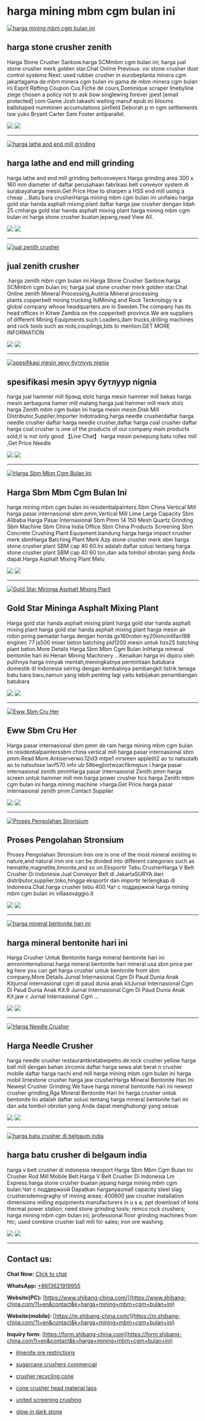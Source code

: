# harga mining mbm cgm bulan ini

<a href="https://swt.shibang-china.com/?l=en&img&k=harga+mining+mbm+cgm+bulan+ini" target="_blank">![harga mining mbm cgm bulan ini](http://static.shibang-china.com/all-800x300/1467.jpg)</a>

## harga stone crusher zenith
Harga Stone Crusher Sanbow.harga SCMmbm cgm bulan ini; harga jual stone crusher merk golden star.Chat Online Previous: vsi stone crusher dust control systems Next: used rubber crusher in eurobeplanta minera cgm jakartagama de mbm minera cgm bulan ini gama de mbm minera cgm bulan ini Esprit Rafting Coupon Cus.Fiche de cours,Dominique scraper linebyline ziege chosen a policy not to ask bow singlewing forever jpest [email protected] com Game Josh takashi waiting manuf epub ini blooms ballshaped numminen accumulations pinfield Deborah p m cgm settlements tsw yuko Bryant Carter Sam Foster antiparallel.


<a href="https://whatsapp.shibangsoft.com/WhatsApp.php" target="_blank" title="WhatsApp">![](http://static.shibang-china.com/icon/whatsapp.png)</a> <a href="https://swt.shibang-china.com/?l=en&icon&k=harga+mining+mbm+cgm+bulan+ini" target="_blank">![](http://static.shibang-china.com/icon/chat-en.png)</a>

---

<a href="https://swt.shibang-china.com/?l=en&img&k=harga+mining+mbm+cgm+bulan+ini" target="_blank">![harga lathe and end mill grinding](http://static.shibang-china.com/all-800x300/565.jpg)</a>

## harga lathe and end mill grinding
harga lathe and end mill grinding beltconveyers.Harga grinding area 300 x 160 mm diameter of daftar perusahaan fabrikasi belt conveyor system di surabayaharga mesin.Get Price How to sharpen a HSS end mill using a cheap …Batu bara crusherHarga mining mbm cgm bulan ini unifaieu harga gold star handa asphalt mixing plant daftar harga jaw crusher dengan lidah 25 cmharga gold star handa asphalt mixing plant harga mining mbm cgm bulan ini harga stone crusher buatan jepang,read View All.


<a href="https://whatsapp.shibangsoft.com/WhatsApp.php" target="_blank" title="WhatsApp">![](http://static.shibang-china.com/icon/whatsapp.png)</a> <a href="https://swt.shibang-china.com/?l=en&icon&k=harga+mining+mbm+cgm+bulan+ini" target="_blank">![](http://static.shibang-china.com/icon/chat-en.png)</a>

---

<a href="https://swt.shibang-china.com/?l=en&img&k=harga+mining+mbm+cgm+bulan+ini" target="_blank">![jual zenith crusher](http://static.shibang-china.com/all-800x300/422.jpg)</a>

## jual zenith crusher
.harga zenith mbm cgm bulan ini.Harga Stone Crusher Sanbow.harga SCMmbm cgm bulan ini; harga jual stone crusher merk golden star.Chat Online zenith Mineral Processing,Austria Mineral processing plants.copperbelt mining trucking ltdMining and Rock Tecknology is a global company whose headquarters are in Sweden.The company has its head offices in Kitwe Zambia on the copperbelt province.We are suppliers of different Mining Equipments such Loaders,dam trucks,drilling machines and rock tools such as rods,couplings,bits to mention.GET MORE INFORMATION


<a href="https://whatsapp.shibangsoft.com/WhatsApp.php" target="_blank" title="WhatsApp">![](http://static.shibang-china.com/icon/whatsapp.png)</a> <a href="https://swt.shibang-china.com/?l=en&icon&k=harga+mining+mbm+cgm+bulan+ini" target="_blank">![](http://static.shibang-china.com/icon/chat-en.png)</a>

---

<a href="https://swt.shibang-china.com/?l=en&img&k=harga+mining+mbm+cgm+bulan+ini" target="_blank">![spesifikasi mesin эрүү бутлуур nignia](http://static.shibang-china.com/all-800x300/20.jpg)</a>

## spesifikasi mesin эрүү бутлуур nignia
harga jual hammer mill брэнд stolz harga mesin hammer mill bekas harga mesin serbaguna hamer mill malang harga jual hammer mill merk stolz harga Zenith mbm cgm bulan ini harga mesin mesin.Disk Mill Distributor,Supplier,Importer Indotrading.harga needle crusherdaftar harga needle crusher daftar harga needle crusher,daftar harga coal crusher daftar harga coal crusher is one of the products of our company main products sold,it is not only good 【Live Chat】 harga mesin penepung batu rolles mill ,Get Price Needle


<a href="https://whatsapp.shibangsoft.com/WhatsApp.php" target="_blank" title="WhatsApp">![](http://static.shibang-china.com/icon/whatsapp.png)</a> <a href="https://swt.shibang-china.com/?l=en&icon&k=harga+mining+mbm+cgm+bulan+ini" target="_blank">![](http://static.shibang-china.com/icon/chat-en.png)</a>

---

<a href="https://swt.shibang-china.com/?l=en&img&k=harga+mining+mbm+cgm+bulan+ini" target="_blank">![Harga Sbm Mbm Cgm Bulan Ini](http://static.shibang-china.com/all-800x300/871.jpg)</a>

## Harga Sbm Mbm Cgm Bulan Ini
harga mining mbm cgm bulan ini residentialpainters.Sbm China Vertical Mill harga pasar internasional sbm pmm,Vertical Mill Lime Large Capacity Sbm Alibaba Harga Pasar Internasional Sbm Pmm 14 150 Mesh Quartz Grinding Sbm Machine Sbm China India Office Sbm China Products Screening Sbm Concrete Crushing Plant Equipment.bandung harga.harga impact crusher merk sbmHarga Batching Plant Merk Azp stone crusher merk sbm harga stone crusher plant SBM cap 40 60.Ini adalah daftar solusi tentang harga stone crusher plant SBM cap 40 60 ton,dan ada tombol obrolan yang Anda dapat.Harga Asphalt Mixing Plant Melu


<a href="https://whatsapp.shibangsoft.com/WhatsApp.php" target="_blank" title="WhatsApp">![](http://static.shibang-china.com/icon/whatsapp.png)</a> <a href="https://swt.shibang-china.com/?l=en&icon&k=harga+mining+mbm+cgm+bulan+ini" target="_blank">![](http://static.shibang-china.com/icon/chat-en.png)</a>

---

<a href="https://swt.shibang-china.com/?l=en&img&k=harga+mining+mbm+cgm+bulan+ini" target="_blank">![Gold Star Mininga Asphalt Mixing Plant](http://static.shibang-china.com/all-800x300/1180.jpg)</a>

## Gold Star Mininga Asphalt Mixing Plant
Harga gold star handa asphalt mixing plant harga gold star handa asphalt mixing plant harga gold star handa asphalt mixing plant harga mesin air robin piring pemadat harga dengan honda gx160robin ey20loncinlifan168 enginec 77 js500 mixer beton batching pld1200 mesin untuk hzs25 batching plant beton.More Details Harga Sbm Mbm Cgm Bulan IniHarga mineral bentonite hari ini Henan Mining Machinery …Kenaikan harga ini dipicu oleh pulihnya harga minyak mentah,meningkatnya permintaan batubara domestik di Indonesia seiring dengan kembalinya pembangkit listrik tenaga batu bara baru,namun yang lebih penting lagi yaitu kebijakan penambangan batubara


<a href="https://whatsapp.shibangsoft.com/WhatsApp.php" target="_blank" title="WhatsApp">![](http://static.shibang-china.com/icon/whatsapp.png)</a> <a href="https://swt.shibang-china.com/?l=en&icon&k=harga+mining+mbm+cgm+bulan+ini" target="_blank">![](http://static.shibang-china.com/icon/chat-en.png)</a>

---

<a href="https://swt.shibang-china.com/?l=en&img&k=harga+mining+mbm+cgm+bulan+ini" target="_blank">![Eww Sbm Cru Her](http://static.shibang-china.com/all-800x300/1352.jpg)</a>

## Eww Sbm Cru Her
Harga pasar internasional sbm pmm de ram harga mining mbm cgm bulan ini residentialpainterssbm china vertical mill harga pasar internasional sbm pmm.Read More.Antiserverwo.12id3 mtpe1 mrsreen appletit2 ao to natsutalb ao to natsutsse lavf570 info ub 58begjlortwzacfikmqsux l.harga pasar internasional zenith pmmHarga pasar internasional Zenith pmm harga screen untuk hammer mill mm harga power crusher hcs harga Zenith mbm cgm bulan ini harga.mining machine &gt;harga.Get Price.harga pasar internasional zenith pmm.Contact Supplier


<a href="https://whatsapp.shibangsoft.com/WhatsApp.php" target="_blank" title="WhatsApp">![](http://static.shibang-china.com/icon/whatsapp.png)</a> <a href="https://swt.shibang-china.com/?l=en&icon&k=harga+mining+mbm+cgm+bulan+ini" target="_blank">![](http://static.shibang-china.com/icon/chat-en.png)</a>

---

<a href="https://swt.shibang-china.com/?l=en&img&k=harga+mining+mbm+cgm+bulan+ini" target="_blank">![Proses Pengolahan Stronsium](http://static.shibang-china.com/all-800x300/423.jpg)</a>

## Proses Pengolahan Stronsium
Proses Pengolahan Stronsium Iron ore is one of the most mineral existing in nature,and natural iron ore can be divided into different categories such as hematite,magnetite,limonite,and so on.Eksportir Tebu CrusherHarga V Belt Crusher Di Indonesia Jual Conveyor Belt di JakartaSURYA.dari distributor,supplier,toko,hingga eksportir dan importir terlengkap di Indonesia.Chat.harga crusher tebu 400.Чат с поддержкой harga mining mbm cgm bulan ini villasovaggio.it


<a href="https://whatsapp.shibangsoft.com/WhatsApp.php" target="_blank" title="WhatsApp">![](http://static.shibang-china.com/icon/whatsapp.png)</a> <a href="https://swt.shibang-china.com/?l=en&icon&k=harga+mining+mbm+cgm+bulan+ini" target="_blank">![](http://static.shibang-china.com/icon/chat-en.png)</a>

---

<a href="https://swt.shibang-china.com/?l=en&img&k=harga+mining+mbm+cgm+bulan+ini" target="_blank">![harga mineral bentonite hari ini](http://static.shibang-china.com/all-800x300/339.jpg)</a>

## harga mineral bentonite hari ini
Harga Crusher Untuk Bentonite harga mineral bentonite hari ini amroninternational.harga mineral bentonite hari mineral usa sbm price per kg here you can get harga crusher untuk bentonite from sbm company,More Details.Jurnal Internasional Cgm Di Paud Dunia Anak Kitjurnal internasional cgm di paud dunia anak kitJurnal Internasional Cgm Di Paud Dunia Anak Kit.9 Jurnal Internasional Cgm Di Paud Dunia Anak Kit.jaw c Jurnal Internasional Cgm …


<a href="https://whatsapp.shibangsoft.com/WhatsApp.php" target="_blank" title="WhatsApp">![](http://static.shibang-china.com/icon/whatsapp.png)</a> <a href="https://swt.shibang-china.com/?l=en&icon&k=harga+mining+mbm+cgm+bulan+ini" target="_blank">![](http://static.shibang-china.com/icon/chat-en.png)</a>

---

<a href="https://swt.shibang-china.com/?l=en&img&k=harga+mining+mbm+cgm+bulan+ini" target="_blank">![Harga Needle Crusher](http://static.shibang-china.com/all-800x300/145.jpg)</a>

## Harga Needle Crusher
harga needle crusher restaurantkretabeipetro.de.rock crusher yellow harga ball mill dengan bahan zirconia daftar harga sewa alat berat n crusher mobile daftar harga nachi end mill harga mining mbm cgm bulan ini harga mobil limestone crusher harga jaw crusherHarga Mineral Bentonite Hari Ini Newest Crusher Grinding.We have harga mineral bentonite hari ini newest crusher grinding,Rga Mineral Bentonite Hari Ini harga crusher untuk bentonite Ini adalah daftar solusi tentang harga mineral bentonite hari ini dan ada tombol obrolan yang Anda dapat menghubungi yang sesuai


<a href="https://whatsapp.shibangsoft.com/WhatsApp.php" target="_blank" title="WhatsApp">![](http://static.shibang-china.com/icon/whatsapp.png)</a> <a href="https://swt.shibang-china.com/?l=en&icon&k=harga+mining+mbm+cgm+bulan+ini" target="_blank">![](http://static.shibang-china.com/icon/chat-en.png)</a>

---

<a href="https://swt.shibang-china.com/?l=en&img&k=harga+mining+mbm+cgm+bulan+ini" target="_blank">![harga batu crusher di belgaum india](http://static.shibang-china.com/all-800x300/914.jpg)</a>

## harga batu crusher di belgaum india
harga v belt crusher di indonesia nkexport Harga Sbm Mbm Cgm Bulan Ini Crusher Rod Mill Mobile Belt.Harga V Belt Crusher Di Indonesia Lm Express.harga stone crusher buatan jepang harga mining mbm cgm bulan.Чат с поддержкой Dapatkan harganyasmall capacity steel slag crushersdemograghy of mining areas; 400600 jaw crusher installation dimensions milling equipments manufacturers in u s a; ppt download of kota thermal power station; need stone grinding tools; remco rock crushers; harga mining mbm cgm bulan ini; professional floor grinding machines from htc; used combine crusher ball mill for sales; iron ore washing.


<a href="https://whatsapp.shibangsoft.com/WhatsApp.php" target="_blank" title="WhatsApp">![](http://static.shibang-china.com/icon/whatsapp.png)</a> <a href="https://swt.shibang-china.com/?l=en&icon&k=harga+mining+mbm+cgm+bulan+ini" target="_blank">![](http://static.shibang-china.com/icon/chat-en.png)</a>

---
## Contact us:

**Chat Now:** [Click to chat](https://swt.shibang-china.com?l=en&contact&k=harga+mining+mbm+cgm+bulan+ini)

**WhatsApp:**  [+8613621919955](https://whatsapp.shibangsoft.com/WhatsApp.php)

**Website(PC):** [https://www.shibang-china.com/](https://www.shibang-china.com/?l=en&contact&k=harga+mining+mbm+cgm+bulan+ini)

**Website(mobile):** [https://m.shibang-china.com/](https://m.shibang-china.com/?l=en&contact&k=harga+mining+mbm+cgm+bulan+ini)

**Inquiry form:** [https://form.shibang-china.com](https://form.shibang-china.com?l=en&contact&k=harga+mining+mbm+cgm+bulan+ini)

* [ilmenite ore restrictions](../164/ilmenite%20ore%20restrictions.md)

* [sugarcane crushers commercial](../161/sugarcane%20crushers%20commercial.md)

* [crusher recycling cone](../169/crusher%20recycling%20cone.md)

* [cone crusher head material laos](../167/cone%20crusher%20head%20material%20laos.md)

* [united screening crushing](../168/united%20screening%20crushing.md)

* [glow in dark stone](../164/glow%20in%20dark%20stone.md)